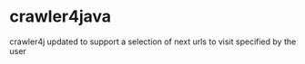 crawler4java
============

crawler4j updated to support a selection of next urls to visit specified by the user
